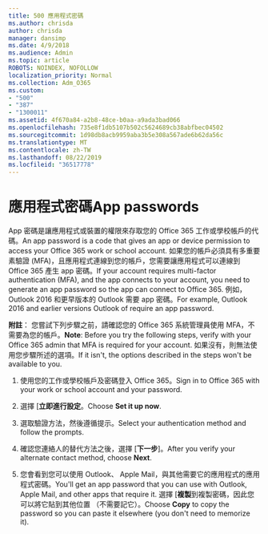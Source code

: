 ```yaml
---
title: 500 應用程式密碼
ms.author: chrisda
author: chrisda
manager: dansimp
ms.date: 4/9/2018
ms.audience: Admin
ms.topic: article
ROBOTS: NOINDEX, NOFOLLOW
localization_priority: Normal
ms.collection: Adm_O365
ms.custom:
- "500"
- "387"
- "1300011"
ms.assetid: 4f670a84-a2b8-48ce-b0aa-a9ada3bad066
ms.openlocfilehash: 735e8f1db5107b502c5624689cb38abfbec04502
ms.sourcegitcommit: 1d98db8acb9959aba3b5e308a567ade6b62da56c
ms.translationtype: MT
ms.contentlocale: zh-TW
ms.lasthandoff: 08/22/2019
ms.locfileid: "36517778"
---
```

# <a name="app-passwords"></a><span data-ttu-id="9c6e8-102">應用程式密碼</span><span class="sxs-lookup"><span data-stu-id="9c6e8-102">App passwords</span></span>

<span data-ttu-id="9c6e8-103">App 密碼是讓應用程式或裝置的權限來存取您的 Office 365 工作或學校帳戶的代碼。</span><span class="sxs-lookup"><span data-stu-id="9c6e8-103">An app password is a code that gives an app or device permission to access your Office 365 work or school account.</span></span> <span data-ttu-id="9c6e8-104">如果您的帳戶必須具有多重要素驗證 (MFA)，且應用程式連線到您的帳戶，您需要讓應用程式可以連線到 Office 365 產生 app 密碼。</span><span class="sxs-lookup"><span data-stu-id="9c6e8-104">If your account requires multi-factor authentication (MFA), and the app connects to your account, you need to generate an app password so the app can connect to Office 365.</span></span> <span data-ttu-id="9c6e8-105">例如，Outlook 2016 和更早版本的 Outlook 需要 app 密碼。</span><span class="sxs-lookup"><span data-stu-id="9c6e8-105">For example, Outlook 2016 and earlier versions Outlook of require an app password.</span></span>

 <span data-ttu-id="9c6e8-106">**附註**： 您嘗試下列步驟之前，請確認您的 Office 365 系統管理員使用 MFA，不需要為您的帳戶。</span><span class="sxs-lookup"><span data-stu-id="9c6e8-106">**Note**: Before you try the following steps, verify with your Office 365 admin that MFA is required for your account.</span></span> <span data-ttu-id="9c6e8-107">如果沒有，則無法使用您步驟所述的選項。</span><span class="sxs-lookup"><span data-stu-id="9c6e8-107">If it isn't, the options described in the steps won't be available to you.</span></span>

1. <span data-ttu-id="9c6e8-108">使用您的工作或學校帳戶及密碼登入 Office 365。</span><span class="sxs-lookup"><span data-stu-id="9c6e8-108">Sign in to Office 365 with your work or school account and your password.</span></span>

2. <span data-ttu-id="9c6e8-109">選擇 [**立即進行設定**。</span><span class="sxs-lookup"><span data-stu-id="9c6e8-109">Choose **Set it up now**.</span></span>

3. <span data-ttu-id="9c6e8-110">選取驗證方法，然後遵循提示。</span><span class="sxs-lookup"><span data-stu-id="9c6e8-110">Select your authentication method and follow the prompts.</span></span>

4. <span data-ttu-id="9c6e8-111">確認您連絡人的替代方法之後，選擇 [**下一步**]。</span><span class="sxs-lookup"><span data-stu-id="9c6e8-111">After you verify your alternate contact method, choose **Next**.</span></span>

5. <span data-ttu-id="9c6e8-112">您會看到您可以使用 Outlook、 Apple Mail，與其他需要它的應用程式的應用程式密碼。</span><span class="sxs-lookup"><span data-stu-id="9c6e8-112">You'll get an app password that you can use with Outlook, Apple Mail, and other apps that require it.</span></span> <span data-ttu-id="9c6e8-113">選擇 [**複製**到複製密碼，因此您可以將它貼到其他位置 （不需要記它）。</span><span class="sxs-lookup"><span data-stu-id="9c6e8-113">Choose **Copy** to copy the password so you can paste it elsewhere (you don't need to memorize it).</span></span>
